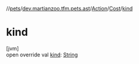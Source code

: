 //[pets](../../../../index.md)/[dev.martianzoo.tfm.pets.ast](../../index.md)/[Action](../index.md)/[Cost](index.md)/[kind](kind.md)

# kind

[jvm]\
open override val [kind](kind.md): [String](https://kotlinlang.org/api/latest/jvm/stdlib/kotlin/-string/index.html)
